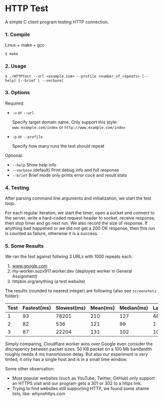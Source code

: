 # HTTP Test

A simple C client program testing HTTP connection. 

### 1. Compile

Linux + make + gcc

`$ make`

### 2. Usage

`$ ./HTTPTest --url <example.com> --profile <number_of_repeats> [--help] [--brief | --verbose]`

### 3. Options
Required:
+ `-u` or `--url`

    Specify target domain name. Only support this style: `www.example.com/index` or `http://www.example.com/index`

+ `-p` or `--profile` 

    Specify how many runs the test should repeat

Optional:
+ `--help` Show help info
+ `--verbose` (default) Print debug info and full response
+ `--brief` Brief mode only prints error coce and result stats

### 4. Testing
After parsing command line arguments and initialization, we start the test loop. 

For each regular iteration, we start the timer, open a socket and connect to the server, write a hard-coded request header to socket, receive response, then stop timer and go next run. We also record the size of response. If anything bad happened or we did not get a 200 OK response, then this run is counted as failure, otherwise it is a success.

### 5. Some Results
We ran the test against follwing 3 URLs with 1000 repeats each:
1. www.google.com
2. my-worker.suzx917.worker.dev (deployed worker in General Assignment)
3. httpbin.org/anything (a test website)

The results (rounded to nearest integer) are following (also see `screenshots` folder):

| Test | Fastest(ms) | Slowest(ms) | Mean(ms) | Median(ms) | Largest | Smallest(KB) | Success(%) |
|------|-------------|-------------|----------|------------|---------|--------------|------------|
| 1    | 93          | 78201       | 210      | 127        | 48      | 47           | 100        |
| 2    | 82          | 536         | 121      | 99         | 1       | 1            | 100        |
| 3    | 87          | 22204       | 131      | 102        | 10      | 19           | 100        |

Simply comparing, Cloudflare worker wins over Google even consider the discrepency between packet sizes. 50 KB packet on a 100 Mb bandwidth roughly needs 4 ms transmission delay. But also our experiment is very limted, it only has a single host and is in a small time window.

Some other observation:

+ Most popular websites (such as YouTube, Twitter, GitHub) only support an HTTPS visit and our program gets a 301 or 302 to a https link.
+ Trying to find websites still supporting HTTP, we found some shame lists, like: whynohttps.com
